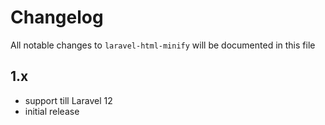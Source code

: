 # Changelog

All notable changes to `laravel-html-minify` will be documented in this file

## 1.x

- support till Laravel 12
- initial release
